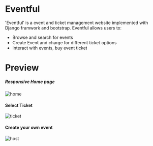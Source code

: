 # Eventful

'Eventful' is a event and ticket management website implemented with Django framwork and bootstrap.
Eventful allows users to:
  * Browse and search for events
  * Create Event and charge for different ticket options
  * Interact with events, buy event ticket
  

# Preview
##### Responsive Home page
![home](https://raw.githubusercontent.com/DukeManh/Eventful/master/preview4.png)
 
 #### Select Ticket
 ![ticket](https://raw.githubusercontent.com/DukeManh/Eventful/master/preview2.png)
 
 #### Create your own event
 
 ![host](https://raw.githubusercontent.com/DukeManh/Eventful/master/preview3.png)
